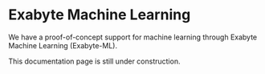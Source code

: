 # Exabyte Machine Learning

We have a proof-of-concept support for machine learning through Exabyte Machine Learning (Exabyte-ML).

This documentation page is still under construction.
